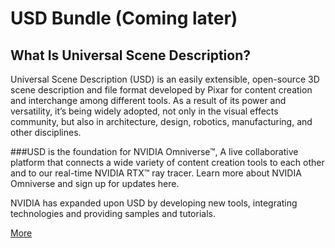 # USD Bundle (Coming later)

## What Is Universal Scene Description?
Universal Scene Description (USD) is an easily extensible, open-source 3D scene description and file format developed by Pixar for content creation and interchange among different tools. As a result of its power and versatility, it’s being widely adopted, not only in the visual effects community, but also in architecture, design, robotics, manufacturing, and other disciplines.

###USD is the foundation for NVIDIA Omniverse™, 
A live collaborative platform that connects a wide variety of content creation tools to each other and to our real-time NVIDIA RTX™ ray tracer. Learn more about NVIDIA Omniverse and sign up for updates here.

NVIDIA has expanded upon USD by developing new tools, integrating technologies and providing samples and tutorials.

[More](https://developer.nvidia.com/usd#:~:text=USD%20is%20the%20foundation%20for,NVIDIA%20RTX%E2%84%A2%20ray%20tracer.)
